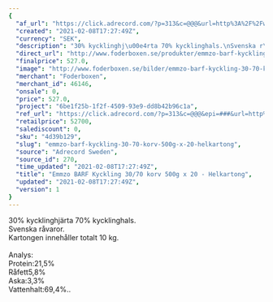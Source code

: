 ```yaml
---
{
  "af_url": "https://click.adrecord.com/?p=313&c=@@@&url=http%3A%2F%2Fwww.foderboxen.se%2Fprodukter%2Femmzo-barf-kyckling-30-70-korv-500g-x-20-helkartong%2C592",
  "created": "2021-02-08T17:27:49Z",
  "currency": "SEK",
  "description": "30% kycklinghj\u00e4rta 70% kycklinghals.\nSvenska r\u00e5varor.\nKartongen inneh\u00e5ller totalt 10 kg.\nAnalys:\nProtein:21,5%\nR\u00e5fett5,8%\nAska:3,3%\nVattenhalt:69,4%..",
  "direct_url": "http://www.foderboxen.se/produkter/emmzo-barf-kyckling-30-70-korv-500g-x-20-helkartong,592",
  "finalprice": 527.0,
  "image": "http://www.foderboxen.se/bilder/emmzo-barf-kyckling-30-70-korv-500g-x-20-helkartong-592.png",
  "merchant": "Foderboxen",
  "merchant_id": 46146,
  "onsale": 0,
  "price": 527.0,
  "project": "6be1f25b-1f2f-4509-93e9-dd8b42b96c1a",
  "ref_url": "https://click.adrecord.com/?p=313&c=@@@&epi=###&url=http%3A%2F%2Fwww.foderboxen.se%2Fprodukter%2Femmzo-barf-kyckling-30-70-korv-500g-x-20-helkartong%2C592",
  "retailprice": 52700,
  "salediscount": 0,
  "sku": "4d39b129",
  "slug": "emmzo-barf-kyckling-30-70-korv-500g-x-20-helkartong",
  "source": "Adrecord Sweden",
  "source_id": 270,
  "time_updated": "2021-02-08T17:27:49Z",
  "title": "Emmzo BARF Kyckling 30/70 korv 500g x 20 - Helkartong",
  "updated": "2021-02-08T17:27:49Z",
  "version": 1
}
---
```


<p> 30% kycklinghjärta 70% kycklinghals.<br>Svenska råvaror.<br>Kartongen innehåller totalt 10 kg.<br><br>Analys:<br>Protein:21,5%<br>Råfett5,8%<br>Aska:3,3%<br>Vattenhalt:69,4%..</p>
